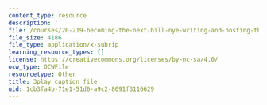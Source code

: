 ```yaml
---
content_type: resource
description: ''
file: /courses/20-219-becoming-the-next-bill-nye-writing-and-hosting-the-educational-show-january-iap-2015/1cb3fa4b71e151d6a9c28091f3116629_aFwEKt4rD9w.vtt
file_size: 4186
file_type: application/x-subrip
learning_resource_types: []
license: https://creativecommons.org/licenses/by-nc-sa/4.0/
ocw_type: OCWFile
resourcetype: Other
title: 3play caption file
uid: 1cb3fa4b-71e1-51d6-a9c2-8091f3116629
---
```

